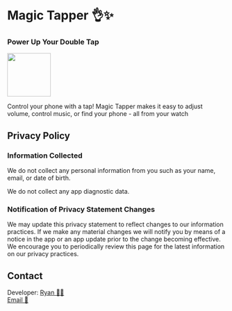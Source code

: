 # Magic Tapper 👌✨

### Power Up Your Double Tap

[<img src="https://is1-ssl.mzstatic.com/image/thumb/Purple211/v4/3e/70/82/3e7082e6-e860-5ac3-95e9-d1e92b8b6fea/AppIcon-0-0-1x_U007ephone-0-1-85-220.png/246x0w.webp" width=100/>](https://apps.apple.com/us/app/magic-tapper/id6738328808)

Control your phone with a tap! Magic Tapper makes it easy to adjust volume, control music, or find your phone - all from your watch

## Privacy Policy

### Information Collected

We do not collect any personal information from you such as your name, email, or date of birth.

We do not collect any app diagnostic data.

### Notification of Privacy Statement Changes

We may update this privacy statement to reflect changes to our information practices. If we make any material changes we will notify you by means of a notice in the app or an app update prior to the change becoming effective. 
We encourage you to periodically review this page for the latest information on our privacy practices.

## Contact

Developer: [Ryan 🧑‍💻](https://www.linkedin.com/in/ryan-david-forsyth/)  
[Email 💌](mailto:watchcloud.app@gmail.com)
